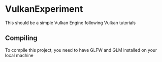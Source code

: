 # VulkanExperiment

This should be a simple Vulkan Engine following Vulkan tutorials

## Compiling

To compile this project, you need to have GLFW and GLM installed on
your local machine


